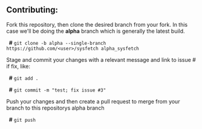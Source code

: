 ## Contributing:
Fork this repository, then clone the desired branch from your fork. In this case we'll be doing the **alpha** branch which is generally the latest build.

&ensp;**#** `git clone -b alpha --single-branch https://github.com/<user>/sysfetch alpha_sysfetch`

Stage and commit your changes with a relevant message and link to issue # if fix, like:

&ensp;**#** `git add .`

&ensp;**#** `git commit -m "test; fix issue #3"`

Push your changes and then create a pull request to merge from your branch to this repositorys alpha branch

&ensp;**#** `git push`

